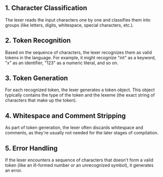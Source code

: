 ## 1. Character Classification
The lexer reads the input characters one by one and classifies them into groups (like letters, digits, whitespace, special characters, etc.).

## 2. Token Recognition
Based on the sequence of characters, the lexer recognizes them as valid tokens in the language. For example, it might recognize "int" as a keyword, "x" as an identifier, "123" as a numeric literal, and so on.

## 3. Token Generation
For each recognized token, the lexer generates a token object. This object typically contains the type of the token and the lexeme (the exact string of characters that make up the token).

## 4. Whitespace and Comment Stripping
As part of token generation, the lexer often discards whitespace and comments, as they're usually not needed for the later stages of compilation.

## 5. Error Handling
If the lexer encounters a sequence of characters that doesn't form a valid token (like an ill-formed number or an unrecognized symbol), it generates an error.
